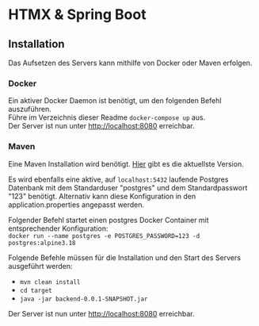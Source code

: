 # HTMX & Spring Boot
## Installation
Das Aufsetzen des Servers kann mithilfe von Docker oder Maven erfolgen.
### Docker
Ein aktiver Docker Daemon ist benötigt, um den folgenden Befehl auszuführen.  
Führe im Verzeichnis dieser Readme `docker-compose up` aus.  
Der Server ist nun unter [http://localhost:8080](http://localhost:8080) erreichbar.

### Maven
Eine Maven Installation wird benötigt. [Hier](https://maven.apache.org/download.cgi?.) gibt es die aktuellste Version.  

Es wird ebenfalls eine aktive, auf `localhost:5432` laufende Postgres Datenbank mit dem Standarduser "postgres" und dem Standardpasswort "123" benötigt. Alternativ kann diese Konfiguration in den application.properties angepasst werden.  

Folgender Befehl startet einen postgres Docker Container mit entsprechender Konfiguration:  
`docker run --name postgres -e POSTGRES_PASSWORD=123 -d postgres:alpine3.18`
  
Folgende Befehle müssen für die Installation und den Start des Servers ausgeführt werden:

   - `mvn clean install`
   - `cd target`
   - `java -jar backend-0.0.1-SNAPSHOT.jar`
    
Der Server ist nun unter [http://localhost:8080](http://localhost:8080) erreichbar.
